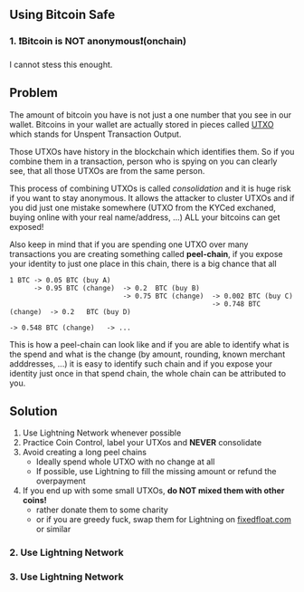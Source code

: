 ## Using Bitcoin Safe

### 1. ❗Bitcoin is NOT anonymous❗(onchain)
I cannot stess this enought. 

## Problem

The amount of bitcoin you have is not just a one number that you see in our wallet. 
Bitcoins in your wallet are actually stored in pieces called [UTXO](https://en.wikipedia.org/wiki/Unspent_transaction_output)
which stands for Unspent Transaction Output.

Those UTXOs have history in the blockchain which identifies them. So if you combine them in a transaction, person
who is spying on you can clearly see, that all those UTXOs are from the same person.

This process of combining UTXOs is called *consolidation* and it is huge risk if you want to stay anonymous. 
It allows the attacker to cluster UTXOs and if you did just one mistake somewhere 
(UTXO from the KYCed exchaned, buying online with your real name/address, ...) ALL your bitcoins can get exposed!

Also keep in mind that if you are spending one UTXO over many transactions you are creating something called **peel-chain**, 
if you expose your identity to just one place in this chain, there is a big chance that all 

```
1 BTC -> 0.05 BTC (buy A)
      -> 0.95 BTC (change)  -> 0.2  BTC (buy B)
                            -> 0.75 BTC (change)  -> 0.002 BTC (buy C)
                                                  -> 0.748 BTC (change)  -> 0.2   BTC (buy D)
                                                                         -> 0.548 BTC (change)   -> ...
 ```

This is how a peel-chain can look like and if you are able to identify what is the spend and what is the change 
(by amount, rounding, known merchant adddresses, ...) it is easy to identify such chain and if you expose your identity just
once in that spend chain, the whole chain can be attributed to you.

## Solution
1. Use Lightning Network whenever possible
2. Practice Coin Control, label your UTXos and **NEVER** consolidate
3. Avoid creating a long peel chains
   - Ideally spend whole UTXO with no change at all
   - If possible, use Lightning to fill the missing amount or refund the overpayment
4. If you end up with some small UTXOs, **do NOT mixed them with other coins!**
   - rather donate them to some charity
   - or if you are greedy fuck, swap them for Lightning on [fixedfloat.com](https://fixedfloat.com/) or similar


### 2. Use Lightning Network

### 3. Use Lightning Network
